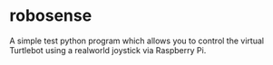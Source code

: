 # robosense
A simple test python program which allows you to control the virtual Turtlebot using a realworld joystick via Raspberry Pi.
